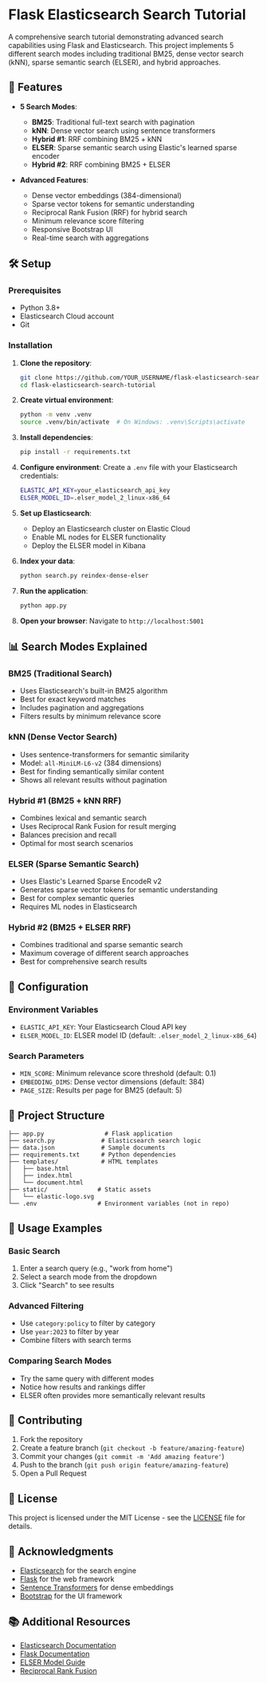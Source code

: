 # Flask Elasticsearch Search Tutorial

A comprehensive search tutorial demonstrating advanced search capabilities using Flask and Elasticsearch. This project implements 5 different search modes including traditional BM25, dense vector search (kNN), sparse semantic search (ELSER), and hybrid approaches.

## 🚀 Features

- **5 Search Modes**:
  - **BM25**: Traditional full-text search with pagination
  - **kNN**: Dense vector search using sentence transformers
  - **Hybrid #1**: RRF combining BM25 + kNN
  - **ELSER**: Sparse semantic search using Elastic's learned sparse encoder
  - **Hybrid #2**: RRF combining BM25 + ELSER

- **Advanced Features**:
  - Dense vector embeddings (384-dimensional)
  - Sparse vector tokens for semantic understanding
  - Reciprocal Rank Fusion (RRF) for hybrid search
  - Minimum relevance score filtering
  - Responsive Bootstrap UI
  - Real-time search with aggregations

## 🛠️ Setup

### Prerequisites
- Python 3.8+
- Elasticsearch Cloud account
- Git

### Installation

1. **Clone the repository**:
   ```bash
   git clone https://github.com/YOUR_USERNAME/flask-elasticsearch-search-tutorial.git
   cd flask-elasticsearch-search-tutorial
   ```

2. **Create virtual environment**:
   ```bash
   python -m venv .venv
   source .venv/bin/activate  # On Windows: .venv\Scripts\activate
   ```

3. **Install dependencies**:
   ```bash
   pip install -r requirements.txt
   ```

4. **Configure environment**:
   Create a `.env` file with your Elasticsearch credentials:
   ```bash
   ELASTIC_API_KEY=your_elasticsearch_api_key
   ELSER_MODEL_ID=.elser_model_2_linux-x86_64
   ```

5. **Set up Elasticsearch**:
   - Deploy an Elasticsearch cluster on Elastic Cloud
   - Enable ML nodes for ELSER functionality
   - Deploy the ELSER model in Kibana

6. **Index your data**:
   ```bash
   python search.py reindex-dense-elser
   ```

7. **Run the application**:
   ```bash
   python app.py
   ```

8. **Open your browser**:
   Navigate to `http://localhost:5001`

## 📊 Search Modes Explained

### BM25 (Traditional Search)
- Uses Elasticsearch's built-in BM25 algorithm
- Best for exact keyword matches
- Includes pagination and aggregations
- Filters results by minimum relevance score

### kNN (Dense Vector Search)
- Uses sentence-transformers for semantic similarity
- Model: `all-MiniLM-L6-v2` (384 dimensions)
- Best for finding semantically similar content
- Shows all relevant results without pagination

### Hybrid #1 (BM25 + kNN RRF)
- Combines lexical and semantic search
- Uses Reciprocal Rank Fusion for result merging
- Balances precision and recall
- Optimal for most search scenarios

### ELSER (Sparse Semantic Search)
- Uses Elastic's Learned Sparse EncodeR v2
- Generates sparse vector tokens for semantic understanding
- Best for complex semantic queries
- Requires ML nodes in Elasticsearch

### Hybrid #2 (BM25 + ELSER RRF)
- Combines traditional and sparse semantic search
- Maximum coverage of different search approaches
- Best for comprehensive search results

## 🔧 Configuration

### Environment Variables
- `ELASTIC_API_KEY`: Your Elasticsearch Cloud API key
- `ELSER_MODEL_ID`: ELSER model ID (default: `.elser_model_2_linux-x86_64`)

### Search Parameters
- `MIN_SCORE`: Minimum relevance score threshold (default: 0.1)
- `EMBEDDING_DIMS`: Dense vector dimensions (default: 384)
- `PAGE_SIZE`: Results per page for BM25 (default: 5)

## 📁 Project Structure

```
├── app.py                 # Flask application
├── search.py             # Elasticsearch search logic
├── data.json             # Sample documents
├── requirements.txt      # Python dependencies
├── templates/            # HTML templates
│   ├── base.html
│   ├── index.html
│   └── document.html
├── static/              # Static assets
│   └── elastic-logo.svg
└── .env                 # Environment variables (not in repo)
```

## 🎯 Usage Examples

### Basic Search
1. Enter a search query (e.g., "work from home")
2. Select a search mode from the dropdown
3. Click "Search" to see results

### Advanced Filtering
- Use `category:policy` to filter by category
- Use `year:2023` to filter by year
- Combine filters with search terms

### Comparing Search Modes
- Try the same query with different modes
- Notice how results and rankings differ
- ELSER often provides more semantically relevant results

## 🤝 Contributing

1. Fork the repository
2. Create a feature branch (`git checkout -b feature/amazing-feature`)
3. Commit your changes (`git commit -m 'Add amazing feature'`)
4. Push to the branch (`git push origin feature/amazing-feature`)
5. Open a Pull Request

## 📝 License

This project is licensed under the MIT License - see the [LICENSE](LICENSE) file for details.

## 🙏 Acknowledgments

- [Elasticsearch](https://www.elastic.co/) for the search engine
- [Flask](https://flask.palletsprojects.com/) for the web framework
- [Sentence Transformers](https://www.sbert.net/) for dense embeddings
- [Bootstrap](https://getbootstrap.com/) for the UI framework

## 📚 Additional Resources

- [Elasticsearch Documentation](https://www.elastic.co/guide/index.html)
- [Flask Documentation](https://flask.palletsprojects.com/)
- [ELSER Model Guide](https://www.elastic.co/guide/en/machine-learning/current/ml-nlp-elser.html)
- [Reciprocal Rank Fusion](https://plg.uwaterloo.ca/~gvcormac/cormacksigir09-rrf.pdf)